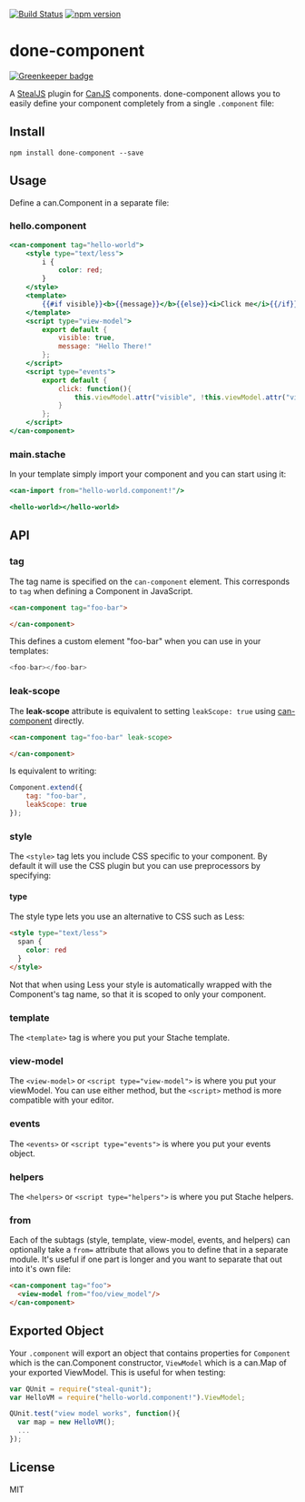 [![Build Status](https://travis-ci.org/donejs/done-component.svg?branch=master)](https://travis-ci.org/stealjs/done-component)
[![npm version](https://badge.fury.io/js/done-component.svg)](http://badge.fury.io/js/done-component)

# done-component

[![Greenkeeper badge](https://badges.greenkeeper.io/donejs/done-component.svg)](https://greenkeeper.io/)

A [StealJS](http://stealjs.com/) plugin for [CanJS](http://canjs.com/) components.  done-component allows you to easily define your component completely from a single `.component` file:

## Install

```
npm install done-component --save
```

## Usage

Define a can.Component in a separate file:

### hello.component

```mustache
<can-component tag="hello-world">
	<style type="text/less">
		i {
			color: red;
		}
	</style>
	<template>
		{{#if visible}}<b>{{message}}</b>{{else}}<i>Click me</i>{{/if}}
	</template>
	<script type="view-model">
		export default {
			visible: true,
			message: "Hello There!"
		};
	</script>
	<script type="events">
		export default {
			click: function(){
				this.viewModel.attr("visible", !this.viewModel.attr("visible"))
			}
		};
	</script>
</can-component>
```

### main.stache

In your template simply import your component and you can start using it:

```mustache
<can-import from="hello-world.component!"/>

<hello-world></hello-world>
```

## API

### tag

The tag name is specified on the `can-component` element. This corresponds to `tag` when defining a Component in JavaScript.

```html
<can-component tag="foo-bar">

</can-component>
```

This defines a custom element "foo-bar" when you can use in your templates:

```js
<foo-bar></foo-bar>
```

### leak-scope

The **leak-scope** attribute is equivalent to setting `leakScope: true` using [can-component](http://canjs.github.io/canjs/doc/can-component.html) directly.

```html
<can-component tag="foo-bar" leak-scope>

</can-component>
```

Is equivalent to writing:

```js
Component.extend({
	tag: "foo-bar",
	leakScope: true
});
```

### style

The `<style>` tag lets you include CSS specific to your component. By default it will use the CSS plugin but you can use preprocessors by specifying:

#### type

The style type lets you use an alternative to CSS such as Less:

```html
<style type="text/less">
  span {
    color: red
  }
</style>
```

Not that when using Less your style is automatically wrapped with the Component's tag name, so that it is scoped to only your component.

### template

The `<template>` tag is where you put your Stache template.

### view-model

The `<view-model>` or `<script type="view-model">` is where you put your viewModel. You can use either method, but the `<script>` method is more compatible with your editor.

### events

The `<events>` or `<script type="events">` is where you put your events object.

### helpers

The `<helpers>` or `<script type="helpers">` is where you put Stache helpers.

### from

Each of the subtags (style, template, view-model, events, and helpers) can optionally take a `from=` attribute that allows you to define that in a separate module. It's useful if one part is longer and you want to separate that out into it's own file:

```html
<can-component tag="foo">
  <view-model from="foo/view_model"/>
</can-component>
```

## Exported Object

Your `.component` will export an object that contains properties for `Component` which is the can.Component constructor, `ViewModel` which is a can.Map of your exported ViewModel.  This is useful for when testing:

```js
var QUnit = require("steal-qunit");
var HelloVM = require("hello-world.component!").ViewModel;

QUnit.test("view model works", function(){
  var map = new HelloVM();
  ...
});

```

## License

MIT
